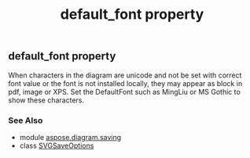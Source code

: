 ﻿---
title: default_font property
second_title: Aspose.Diagram for Python via .NET API References
description: 
type: docs
weight: 60
url: /python-net/aspose.diagram.saving/svgsaveoptions/default_font/
is_root: false
---

## default_font property


When characters in the diagram are unicode and not be set with correct font value or the font is not installed locally,
they may appear as block in pdf, image or XPS.
Set the DefaultFont such as MingLiu or MS Gothic to show these characters.

### See Also
* module [aspose.diagram.saving](../../)
* class [SVGSaveOptions](/diagram/python-net/aspose.diagram.saving/svgsaveoptions)
